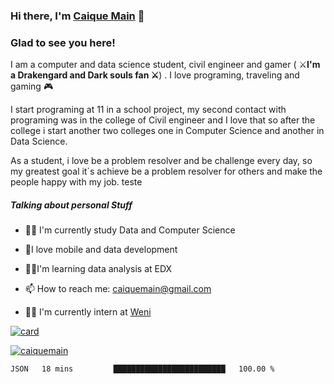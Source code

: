 ### Hi there, I'm [Caique Main](https://github.com/caiquemain) 👋







### Glad to see you here!



I am a computer and data science student, civil engineer and gamer ( :crossed_swords:**I'm a Drakengard and Dark souls fan :crossed_swords:**) . I love programing, traveling and  gaming :video_game:



I start programing at 11 in a school project, my second contact with programing was in the college of Civil engineer and I love that so after the college i start another two colleges one in Computer Science and another in Data Science.  



As a student, i love be a problem resolver and be challenge every day, so my greatest goal it`s achieve be a problem resolver for others and make the people happy with my job. teste



##### **Talking about personal Stuff** 



- :man_student: I'm currently study Data and Computer Science

- :black_heart:I love mobile and data development

- :man_technologist:I'm learning data analysis at EDX

- 📫 How to reach me: caiquemain@gmail.com

- 🧑‍💻 I'm currently intern at [Weni](https://weni.ai/)





[![card](https://github-readme-stats.vercel.app/api?username=caiquemain&theme=highcontrast)](https://github.com/caiquemain/)







[![caiquemain](https://github-readme-stats.vercel.app/api/top-langs/?username=caiquemain&hide=html&layout=compact=true&theme=highcontrast)](https://github.com/caiquemain/)



<!--START_SECTION:waka-->

```text
JSON   18 mins         █████████████████████████   100.00 %
```

<!--END_SECTION:waka-->



















<!--

**caiquemain/caiquemain** is a ✨ _special_ ✨ repository because its `README.md` (this file) appears on your GitHub profile.



Here are some ideas to get you started:



- 🔭 I’m currently working on ...

- 🌱 I’m currently learning ...

- 👯 I’m looking to collaborate on ...

- 🤔 I’m looking for help with ...

- 💬 Ask me about ...

- 📫 How to reach me: ...

- 😄 Pronouns: ...

- ⚡ Fun fact: ...

-->

